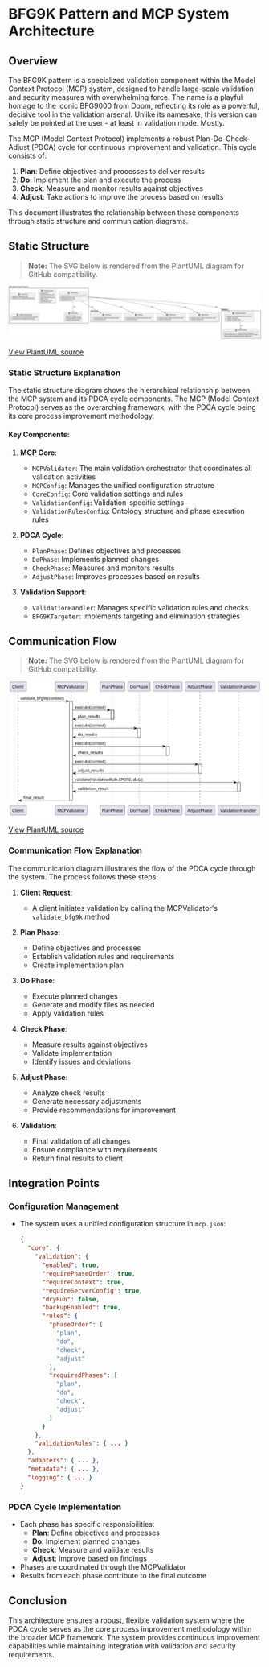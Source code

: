 # BFG9K Pattern and MCP System Architecture

## Overview

The BFG9K pattern is a specialized validation component within the Model Context Protocol (MCP) system, designed to handle large-scale validation and security measures with overwhelming force. The name is a playful homage to the iconic BFG9000 from Doom, reflecting its role as a powerful, decisive tool in the validation arsenal. Unlike its namesake, this version can safely be pointed at the user - at least in validation mode. Mostly.

The MCP (Model Context Protocol) implements a robust Plan-Do-Check-Adjust (PDCA) cycle for continuous improvement and validation. This cycle consists of:

1. **Plan**: Define objectives and processes to deliver results
2. **Do**: Implement the plan and execute the process
3. **Check**: Measure and monitor results against objectives
4. **Adjust**: Take actions to improve the process based on results

This document illustrates the relationship between these components through static structure and communication diagrams.

## Static Structure

> **Note:** The SVG below is rendered from the PlantUML diagram for GitHub compatibility.

![BFG9K-MCP Relationship Diagram](BFG9K-MCP_Relationship.svg)

[View PlantUML source](BFG9K-MCP_Relationship.puml)

### Static Structure Explanation

The static structure diagram shows the hierarchical relationship between the MCP system and its PDCA cycle components. The MCP (Model Context Protocol) serves as the overarching framework, with the PDCA cycle being its core process improvement methodology.

#### Key Components:

1. **MCP Core**:
   - `MCPValidator`: The main validation orchestrator that coordinates all validation activities
   - `MCPConfig`: Manages the unified configuration structure
   - `CoreConfig`: Core validation settings and rules
   - `ValidationConfig`: Validation-specific settings
   - `ValidationRulesConfig`: Ontology structure and phase execution rules

2. **PDCA Cycle**:
   - `PlanPhase`: Defines objectives and processes
   - `DoPhase`: Implements planned changes
   - `CheckPhase`: Measures and monitors results
   - `AdjustPhase`: Improves processes based on results

3. **Validation Support**:
   - `ValidationHandler`: Manages specific validation rules and checks
   - `BFG9KTargeter`: Implements targeting and elimination strategies

## Communication Flow

> **Note:** The SVG below is rendered from the PlantUML diagram for GitHub compatibility.

![PDCA Communication Flow Diagram](PDCA_Communication_Flow.svg)

[View PlantUML source](PDCA_Communication_Flow.puml)

### Communication Flow Explanation

The communication diagram illustrates the flow of the PDCA cycle through the system. The process follows these steps:

1. **Client Request**:
   - A client initiates validation by calling the MCPValidator's `validate_bfg9k` method

2. **Plan Phase**:
   - Define objectives and processes
   - Establish validation rules and requirements
   - Create implementation plan

3. **Do Phase**:
   - Execute planned changes
   - Generate and modify files as needed
   - Apply validation rules

4. **Check Phase**:
   - Measure results against objectives
   - Validate implementation
   - Identify issues and deviations

5. **Adjust Phase**:
   - Analyze check results
   - Generate necessary adjustments
   - Provide recommendations for improvement

6. **Validation**:
   - Final validation of all changes
   - Ensure compliance with requirements
   - Return final results to client

## Integration Points

### Configuration Management
- The system uses a unified configuration structure in `mcp.json`:
  ```json
  {
    "core": {
      "validation": {
        "enabled": true,
        "requirePhaseOrder": true,
        "requireContext": true,
        "requireServerConfig": true,
        "dryRun": false,
        "backupEnabled": true,
        "rules": {
          "phaseOrder": [
            "plan",
            "do",
            "check",
            "adjust"
          ],
          "requiredPhases": [
            "plan",
            "do",
            "check",
            "adjust"
          ]
        }
      },
      "validationRules": { ... }
    },
    "adapters": { ... },
    "metadata": { ... },
    "logging": { ... }
  }
  ```

### PDCA Cycle Implementation
- Each phase has specific responsibilities:
  - **Plan**: Define objectives and processes
  - **Do**: Implement planned changes
  - **Check**: Measure and validate results
  - **Adjust**: Improve based on findings
- Phases are coordinated through the MCPValidator
- Results from each phase contribute to the final outcome

## Conclusion

This architecture ensures a robust, flexible validation system where the PDCA cycle serves as the core process improvement methodology within the broader MCP framework. The system provides continuous improvement capabilities while maintaining integration with validation and security requirements. 